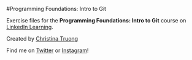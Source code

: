 #Programming Foundations: Intro to Git

Exercise files for the **Programming Foundations: Intro to Git** course on [LinkedIn Learning](https://www.linkedin.com/learning/instructors/christina-truong?u=2125562).

Created by [Christina Truong](http://christinatruong.com)

Find me on [Twitter](http://twitter.com/christinatruong) or [Instagram](http://instagram.com/christina.is.online)!
